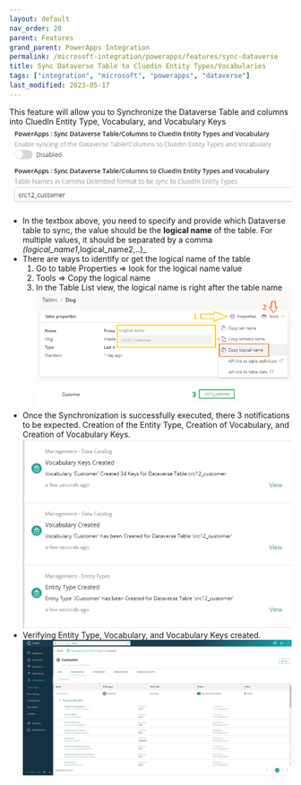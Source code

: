 ```yaml
---
layout: default
nav_order: 20
parent: Features
grand_parent: PowerApps Integration
permalink: /microsoft-integration/powerapps/features/sync-dataverse
title: Sync Dataverse Table to Cluedin Entity Types/Vocabularies
tags: ["integration", "microsoft", "powerapps", "dataverse"]
last_modified: 2023-05-17
---
```


This feature will allow you to Synchronize the Dataverse Table and columns into CluedIn Entity Type, Vocabulary, and Vocabulary Keys
![Sync Dataverse Table to Cluedin Entity Types/Vocabularies](../images/sync-dataverse-table-setting.png)
- In the textbox above, you need to specify and provide which Dataverse table to sync, the value should be the **logical name** of the table. For multiple values, it should be separated by a comma _(logical_name1_,logical_name2,..)_
- There are ways to identify or get the logical name of the table
  1. Go to table Properties => look for the logical name value
  2. Tools => Copy the logical name
  3. In the Table List view, the logical name is right after the table name
![Identifying Logical Name](../images/dataverse-logical-name.png)
- Once the Synchronization is successfully executed, there 3 notifications to be expected. Creation of the Entity Type, Creation of Vocabulary, and Creation of Vocabulary Keys.
![Sync Dataverse Table Notification](../images/sync-dataverse-table-notification.png)
- Verifying Entity Type, Vocabulary, and Vocabulary Keys created.
![Create New EntityType and Vocab](../images/created-new-entitytype-and-vocab.png)